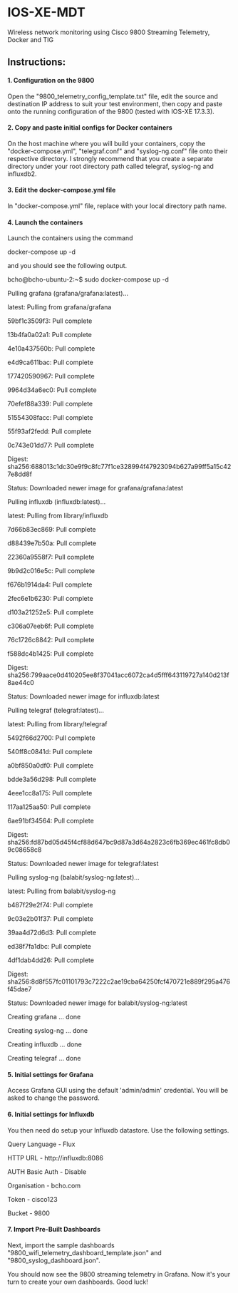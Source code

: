 # IOS-XE-MDT

Wireless network monitoring using Cisco 9800 Streaming Telemetry, Docker and TIG

## Instructions:

#### 1. Configuration on the 9800

Open the "9800_telemetry_config_template.txt" file, edit the source and destination IP address to suit your test environment, then copy and paste onto the running configuration of the 9800 (tested with IOS-XE 17.3.3).

#### 2. Copy and paste initial configs for Docker containers

On the host machine where you will build your containers, copy the "docker-compose.yml", "telegraf.conf" and "syslog-ng.conf" file onto their respective directory.  I strongly recommend that you create a separate directory under your root directory path called telegraf, syslog-ng and influxdb2.

#### 3. Edit the docker-compose.yml file

In "docker-compose.yml" file, replace <root-directory-path> with your local directory path name.

#### 4. Launch the containers

Launch the containers using the command

docker-compose up -d

and you should see the following output.
 
bcho@bcho-ubuntu-2:~$ sudo docker-compose up -d
 
Pulling grafana (grafana/grafana:latest)...
 
latest: Pulling from grafana/grafana
 
59bf1c3509f3: Pull complete
 
13b4fa0a02a1: Pull complete
 
4e10a437560b: Pull complete
 
e4d9ca611bac: Pull complete
 
177420590967: Pull complete
 
9964d34a6ec0: Pull complete
 
70efef88a339: Pull complete
 
51554308facc: Pull complete
 
55f93af2fedd: Pull complete
 
0c743e01dd77: Pull complete
 
Digest: sha256:688013c1dc30e9f9c8fc77f1ce328994f47923094b627a99ff5a15c427e8dd8f
 
Status: Downloaded newer image for grafana/grafana:latest
 
Pulling influxdb (influxdb:latest)...
 
latest: Pulling from library/influxdb
 
7d66b83ec869: Pull complete
 
d88439e7b50a: Pull complete
 
22360a9558f7: Pull complete
 
9b9d2c016e5c: Pull complete
 
f676b1914da4: Pull complete
 
2fec6e1b6230: Pull complete
 
d103a21252e5: Pull complete
 
c306a07eeb6f: Pull complete
 
76c1726c8842: Pull complete
 
f588dc4b1425: Pull complete
 
Digest: sha256:799aace0d410205ee8f37041acc6072ca4d5fff643119727a140d213f8ae44c0
 
Status: Downloaded newer image for influxdb:latest
 
Pulling telegraf (telegraf:latest)...
 
latest: Pulling from library/telegraf
 
5492f66d2700: Pull complete
 
540ff8c0841d: Pull complete
 
a0bf850a0df0: Pull complete
 
bdde3a56d298: Pull complete
 
4eee1cc8a175: Pull complete
 
117aa125aa50: Pull complete
 
6ae91bf34564: Pull complete
 
Digest: sha256:fd87bd05d45f4cf88d647bc9d87a3d64a2823c6fb369ec461fc8db09c08658c8
 
Status: Downloaded newer image for telegraf:latest
 
Pulling syslog-ng (balabit/syslog-ng:latest)...
 
latest: Pulling from balabit/syslog-ng
 
b487f29e2f74: Pull complete
 
9c03e2b01f37: Pull complete
 
39aa4d72d6d3: Pull complete
 
ed38f7fa1dbc: Pull complete
 
4df1dab4dd26: Pull complete

Digest: sha256:8d8f557fc01101793c7222c2ae19cba64250fcf470721e889f295a476f45dae7
 
Status: Downloaded newer image for balabit/syslog-ng:latest
 
Creating grafana   ... done
 
Creating syslog-ng ... done
 
Creating influxdb  ... done
 
Creating telegraf  ... done

#### 5. Initial settings for Grafana
 
Access Grafana GUI using the default 'admin/admin' credential.  You will be asked to change the password.

#### 6. Initial settings for Influxdb
 
You then need do setup your Influxdb datastore.  Use the following settings.

Query Language - Flux
  
HTTP URL - http://influxdb:8086
  
AUTH Basic Auth - Disable
  
Organisation - bcho.com
  
Token - cisco123
  
Bucket - 9800


#### 7. Import Pre-Built Dashboards
 
Next, import the sample dashboards "9800_wifi_telemetry_dashboard_template.json" and "9800_syslog_dashboard.json".

You should now see the 9800 streaming telemetry in Grafana.  Now it's your turn to create your own dashboards.  Good luck!
